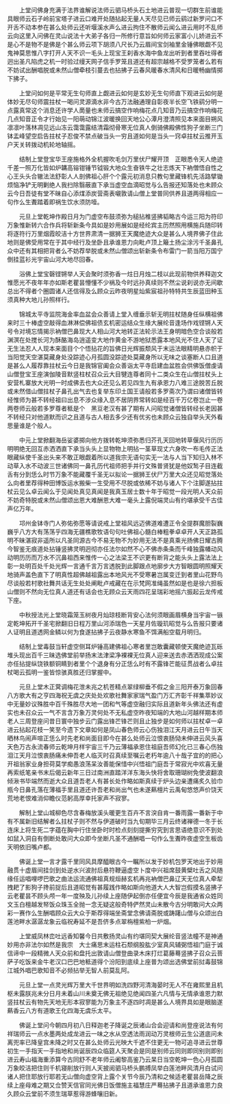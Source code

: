 <!-- { "loadSidebar": true } -->
　　上堂问佛身充满于法界谁解说法师云驷马桥头石土地进云普现一切群生前谁能具眼师云石子岭前宝塔子进云口难开处随拈起无量人天尽见已师云鹞过新罗问口不开舌不动本参在甚么处师云还听堰溪水声么进云拘住不散师云闻么进云用时不乱师云向这里入问佛在灵山说法十大弟子各归一所修行意旨如何师云家富小儿娇进云不是心不是物不是佛是个甚么师云项下胡须八尺长乃云眉间宝剑袖里金锤佛眼觑不见鬼神莫思惟八字打开人天不识一毛头上现宝王刹香水海中鱼龙出听到者里吞吐得者迥出圣凡陷虎之机一时验过缦天网子信手罗笼且道还有超宗越格不受罗笼者么若有不妨试出酬唱脱或未然山僧牵枝引蔓去也拈拂子云春风暖春水清风和日暖畅幽情掷下拂子。

　　上堂问如何是平常无生句师直上觑进云如何是玄妙无生句师直下观进云如何是体妙无尽句师震拄杖一喝问灵源滴水非今古万法融通理自彰夜半长空飞铁鹞分明一点露真常这个消息还许学人啇量也未师云搞空作响梅花点几知音乃云搞空作响梅花几点知音正令才行始见一阳萌动锦江波暖换回天地公心潭月澄清照见本来面目朔风凛凛叶落林凋见远山冻云霭霭露结清霜彻骨寒无位真人倒骑佛殿佛性狗子坐断三门钵盂峰望空启告拄杖子忍俊不禁点破当头一穷且道如何是当头一窍卓拄杖云推开玉户天关转拨动机轮地轴摇。

　　结制上堂登宝华王座施格外全机握吹毛剑万里伏尸耀开顶　正眼悉令天人绝迹千差一照万化皆如炉韝高镕钳锤节钺锻大地众生奋铁牛之壮志炼天下衲僧悟自性之心王头头合辙法法舒彰人人剖佛祖心肝个个露元初消息只教句里藏锋机先活路擘锄烦恼净铲无明剿绝人我扫除翳蔽直下承当虚空血滴昭觉与么告报还知落处也未顾众云今日吾徒有堂不昧自心添煤添炭营斋表嚫敦请山僧上堂普同供养且道两得相应一句作么生聻踏着即祸生饮水须防噎。

　　元旦上堂乾坤作殿日月为门虚空布鼓须弥为槌拈椎竖拂韬略古今运三阳为符印万象惟新转六合作兵将斩新条今具如是妙用展如是经纶宾主历然照用横施兵随印转将逐符行万里烟霞皎洁十方世界肃清一据狮王天魔绝迹大众是甚么人境界佛子住此地则是佛受用常在于其中经行及坐卧且承谁恩力向毗卢顶上簸土扬尘涂污千圣鼻孔众中还有其相把背者么不妨荐举脱或未然山僧颂出斩新条令布雷门一箭当阳万国宁倒挂蓝衫光宇宙山河大地尽回春。

　　浴佛上堂宝磬铿锵举人天会聚时须弥香一炷日月烛二枝以此现前物供养释迦文惟愿光不夜年年亦如斯老瞿昙懵懂不少祸及今时远孙真续则不然尘说刹说亦无间歇总出不得者个圈圆诸人还信得及么顾众云昨夜明星灿紫宸祖孙特特共生辰蓝田种玉须真种大地儿孙照样行。

　　锦城太平寺监院海金率血盆会众善请上堂入缠垂示斩无明拄杖随身任纵横祖佛来时三十棒虚空敲得血淋淋偿佛祖债玄机密运结众生缘大展纶音逢场作戏铿锵人天号令对境忘情揭示衲僧巴鼻现大人相山河大地转正法轮示法王身明暗色空合谈般若渊溟在处搅长河为酥酪海岛逍遥变大地作黄金不游地狱悉露本地风光不住人天了证无生法忍人人现本来面目个个悟拈花的旨佛日光辉振颓风于末运法眼精明悬赤帜于当阳觉天空湛莫藏身处没踪迹心月孤圆没踪迹处莫藏身所以无味之谈塞断人口且道是甚么人履荐靠拄杖云今日是我锦官阖会众善诣太平寺启建血盆胜会供佛饭僧虔请山僧登宝王座演伽陵音默竖柱杖召众云大目犍连尊者同十二类众生在山僧拄杖头上安营札寨放大光明一时成佛去也大众还见么若见四生九有承恩力八难三途脱苦丘脱或未然借山僧拄杖子鼻孔出气去也复举东印土国王请般若多罗斋次乃谓曰诸僧皆转经惟师为甚不转经祖曰出息不涉众缘入息不居阴界常转如是经百千万亿卷岂止一卷两卷师云般若多罗尊者秪是个　黑豆老汉有甚了期有人问昭觉诸僧皆转经长老因甚不转经只对他道默而识之且道与古人相去多少还有优劣也未顾众云独自举头天外看思量谁是个般人。

　　中元上堂掀翻海岳娑婆掷向他方拨转乾坤须弥悉归芥孔天回地转草偃风行历历明明绝无回互赤洒洒直下承当头头上显物物上明拈一茎草现丈六身吹一布毛传正法眼藏纵使千圣出头来不敢正眼觑着所以道我宗无语句实无一法与人当下知归入林不动草入水不动波三世诸佛同一鼻孔历代祖师把手并行文殊普贤犹是他奴鹙子目连截舌有分到恁么时节万象不能藏覆千圣无以拟论一据狮王伏尸万里大众还见昭觉落处么向者里荐得种田博饭运水搬柴一生受用不尽脱或依稀不妨与诸人下个注脚遂拈拄杖云见么卓云闻么于见闻处真见真闻是我真玉居士数十年于昭觉一段光明人天众前不妨奇特脱或未然山僧颂出恩大难酬恩大难一毫头上露倪端灵山有约堪承受千古佳声亿万年。

　　邛州金钵寺门人弥佑弥愿等请说戒上堂祖风远迈佛道难遭正令全提群魔胆裂巍巍乎八方大有荡荡乎四海无疆樵歌牧语句句吐佛祖心髓白棒粗拳卓卓开人天正路孤明不昧湛寂非遥所以凡圣同源古今不易无物不为妙用无法不是真乘光扬佛日耀古腾今智鉴无痕道处拈锤竖拂灵明迥彻亦任法尔如然不心不佛赤条条而千峰独露幡动风动明历历而万水不沉鼻祖西来惟传一心之法梁王不识更有断背之能头头上露法法上彰一处明百处千处光辉一言通千言万言透脱到此脚跟点地廓步大方智眼圆明照耀天地骑声盖色直下了明真性超佛越祖露出本地风光不受寒暑岂属变迁到者里山花野鸟尽谈般若村歌社舞共话无生处处阐毗卢戒藏在在示梵网准绳虽然如是也是徐六担板山僧则不然向无位真人道还有话会也无顾众云天雨四花呈瑞彩地摇六振起云龙传戒下座。

　　中秋授法光上堂晓霜笼玉树夜月灿琼枝断背安心法何须眼画眉横身当宇宙一镞定乾坤拓开千圣宅掀翻旧日程万里山河添瑞色一天星月佐璇玑昭觉与么告报只要诸人证明且道透网金鳞以何为食遂拈拂子云夜静水寒鱼不饵满船空载月明归。

　　结制上堂毒鼓当轩虚空侧耳炉锤高建佛祖心寒者里岂敢囊藏顿使天魔绝迹瓦砾堆头现出百千三昧选佛堂前举扬末法津梁净裸裸无位真人迎来送去赤洒洒现成公案亦任拈提纵饶铁额铜睛到者里个个退身有分正恁么时有不露锋芒能征贯战者么卓拄杖喝云孤明一鉴皆惊骇真胜还归掌握中。

　　元旦上堂木正蓂调梅花泄未兆之机苍精点翠绿柳垂不假之金三阳开泰万象回春八方歌大有之亨四海祝无虞之庆处处欢歌社舞家家瑞气盈门万汇齐彰千祥集萃妙议中无量妙议殊胜中百千殊胜尽大地一团和气等虚空融归实际且道新年头佛法还有虚实也未召众云一气不言含万象万灵何处不无私虚空昨夜知端的大地山河越样期本师老人三周登座问昔日寰中独步云门露出锋芒锋芒则且止独步是如何师以拄杖卓一卓进云拈起花枝一笑至今遗下文章如何是凤山春色师云心伤独泪江天月进云日午当天晒林鸟闹声喧正恁么时先老和尚面目即今在甚么处师云泣恨衷肠恸未伸进云风头喜天色万古永流春师云乾坤月样宇宙三千乃云薄福承恩住祖庭吾师幻化已三春心伤独泪江天月泣恨衷肠痛未伸吾老人临灭时召真续至嘱云老朽年逾八十哉子宜的的把心开祖翁家业身担荷莫学痴愚浪荡呆汝善能保惜中兴悟祖门庭吾于常寂光中欢喜无量再索纸笔亲书末后偈云新年三日过南洲直踏洋洋东海头快将舍取珊瑚树免使波翻浪倾湫书毕端然而逝大众且道吾老人有甚长处作略如斯真续于炉头边亲遭痛炙久验巾瓶今日鼻孔落在薄福手里且道还许吾老和尚出气也未遂爇檀片云禹甸悠悠声价饶天荒地老恨难消仰瞻仪范躬高厚幸托家声不寂寥。

　　解制上堂山城柳色尽含春梅放溪头暖更生百卉不言湥自肯一番雨露一番新于中有不属新旧结解者么拄杖子则不然与伊道破时当九旬期毕三月云终诸禅德一冬于长连床上将生死二字蕴在胸中行住坐卧时时检点刻刻提撕穷究到言思语绝意识不到处如鼠入洞自有倒断处敢问大众即今坐断凡圣不通酬唱一句作么生聻昨夜虚空生板齿天明依旧嘴卢都。

　　佛诞上堂一言才露千里同风具摩醯眼古今一瞩所以发于妙机包罗天地出于妙用融贯十虚眉间挂剑到处逆水兴波肘后悬符鞭逼虚空卜度中兴祖席鼓黄檗吐舌之风随缘任运唱哩啰巴歌之曲法运流通佛祖真规烜赫玄机再兆衲僧巴鼻辽天无位真人牵犁拽耙了影狗子搀前捉后且道昭觉有甚履践作略如斯向他道大人大智岂假摸名竖拂子云老瞿昙不顾头颅一年一度殃及儿孙续上座随伊起倒亦任便宜今辰是我通省众姓同文玉白檀越发帑饭众珠玉全抛一念无疑这般奇特俨然灵山未散今古分明敢问大众两彩一赛作么生酬唱顾众云大众于斯荐得端坐斋堂念佛请斋脱或踌躇山僧与众颂出白莲池畔水潺潺龙象云临祝寿延不是吾侪多点翠栴檀紫柏一炉烟。

　　上堂威凤林峦吐远香知馨今日共敷扬灵山有约堪同契大展纶音竖法幢不是神通妙用亦非法尔如然是我宗　大士痛思末运柱石颓纲股肱少室真风辅弼悟祖门庭于诚信谛中一段精微人天众前和盘托出敦请山僧登曲录木床打烂葛藤蓦竖拂子召众云菩萨子吃饭来金牛老汉口巴巴地秪道得个汾阳到底续上座普为颂出选佛堂前挝毒鼓锦江城外唱巴歌知音不必频拈举无智人前莫乱阿。

　　元旦上堂一点灵光辉万里大千世界明如洗四野河清海晏时无人不在雍熙里且机枢未露朕兆未分日月未着山川未奠无佛无祖绝见绝闻四圣六凡情与无情承谁恩力默竖拄杖云有物先天地无形本寂寥能为万象主不逐四时凋是甚么人境界具如是眼脑遂爇香云八方有道歌王化四海无虞乐太平。

　　佛诞上堂问今朝四月初八日释迦老子降诞之辰诸山合会迎请和尚登座说法有何祥瑞师云一点水墨两处成龙进云一味之水从空透法雨润动万灵根师云生公道底问未离兜率已降皇宫未降之时又在甚么处师云光映大千遮不住更无一物可追寻进云世尊初生一手指天一手指地和尚诞辰四众临筵人天聚会是同是别师云同则即同别则即别进云寿山福海重添算今古同舒不老年师云阇黎高鉴乃云杲日当空乾坤一色心月孤圆万象皎洁把住则千机寝削放行则人天披阅驷马桥头鹏搏凤举白莲池畔风清月白试问诸人把住耶放行耶若无山僧向虚空背上露个关节今辰乃清和之候适老瞿昙岳降之辰续上座母难之期又佥赞天信官同光佛日饭僧施主福慧庄严蓦拈拂子且道承谁恩力良久顾众云堂前不须生瑞草惹得游蜂嚷旧新。

